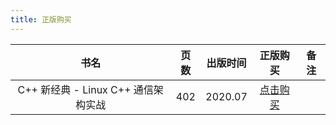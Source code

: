 ```yaml
---
title: 正版购买
---
```


|                书名                 | 页数 | 出版时间 |                         正版购买                          | 备注 |
| :---------------------------------: | :--: | :------: | :-------------------------------------------------------: | :--: |
| C++ 新经典 - Linux C++ 通信架构实战 | 402  | 2020.07  | [点击购买](https://product.dangdang.com/12308304807.html) |      |
